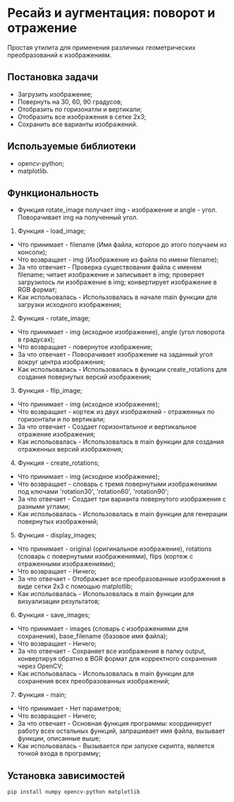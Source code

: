 # Ресайз и аугментация: поворот и отражение

Простая утилита для применения различных геометрических преобразований к изображениям.

## Постановка задачи
- Загрузить изображение;
- Повернуть на 30, 60, 90 градусов;
- Отобразить по горизонатли и вертикали;
- Отобразить все изображения в сетке 2х3;
- Сохранить все варианты изображений.

## Используемые библиотеки
- opencv-python;
- matplotlib.

## Функциональность

- Функция rotate_image получает img - изображение и angle - угол. Поворачивает img на полученный угол.
1. Функция - load_image;
+ Что принимает - filename (Имя файла, которое до этого получаем из консоли);
+ Что возвращает - img (Изображение из файла по имени filename);
+ За что отвечает - Проверка существования файла с именем filename; читает изображение и записывает в img; проверяет загрузилось ли изображение в img; конвертирует изображение в RGB формат;
+ Как испольовалась - Использовалась в начале main функции для загрузки исходного изображения;

2. Функция - rotate_image;
+ Что принимает - img (исходное изображение), angle (угол поворота в градусах);
+ Что возвращает - повернутое изображение;
+ За что отвечает - Поворачивает изображение на заданный угол вокруг центра изображения;
+ Как испольовалась - Использовалась в функции create_rotations для создания повернутых версий изображения;

3. Функция - flip_image;
+ Что принимает - img (исходное изображение);
+ Что возвращает - кортеж из двух изображений - отраженных по горизонтали и по вертикали;
+ За что отвечает - Создает горизонтальное и вертикальное отражение изображения;
+ Как испольовалась - Использовалась в main функции для создания отраженных версий изображения;

4. Функция - create_rotations;
+ Что принимает -  img (исходное изображение);
+ Что возвращает - словарь с тремя повернутыми изображениями под ключами 'rotation30', 'rotation60', 'rotation90';
+ За что отвечает - Создает три варианта повернутого изображения с разными углами;
+ Как испольовалась - Использовалась в main функции для генерации повернутых изображений;

5. Функция - display_images;
+ Что принимает - original (оригинальное изображение), rotations (словарь с повернутыми изображениями), flips (кортеж с отраженными изображениями);
+ Что возвращает - Ничего;
+ За что отвечает - Отображает все преобразованные изображения в виде сетки 2x3 с помощью matplotlib;
+ Как испольовалась - Использовалась в main функции для визуализации результатов;

6. Функция - save_images;
+ Что принимает -  images (словарь с изображениями для сохранения), base_filename (базовое имя файла);
+ Что возвращает - Ничего;
+ За что отвечает - Сохраняет все изображения в папку output, конвертируя обратно в BGR формат для корректного сохранения через OpenCV;
+ Как испольовалась - Использовалась в main функции для сохранения всех преобразованных изображений;

7. Функция - main;
+ Что принимает -  Нет параметров;
+ Что возвращает - Ничего;
+ За что отвечает - Основная функция программы: координирует работу всех остальных функций, запрашивает имя файла, вызывает функции, описанные выше;
+ Как испольовалась - Вызывается при запуске скрипта, является точкой входа в программу;

## Установка зависимостей

```bash
pip install numpy opencv-python matplotlib
